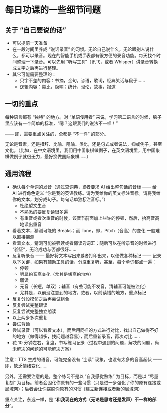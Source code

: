 # 每日功课的一些细节问题



## 关于 “自己要说的话”

* 可以提前一天准备
* 在一段时间里养成 “说话录音” 的习惯。无论自己说什么，无论跟别人说什么，都可以录音。现在的智能手机或手表都有很方便的录音功能。每天找个时间整理一下录音。可以先用 “听写工具”（讯飞，或者 Whisper）讲录音转换成文字之后再进行整理。
* 其它可能需要整理的：
  * 只字不差的内容：书摘，金句，谚语，歌词，经典笑话与段子……
  * 逻辑内容：类比，隐喻；统计，理论，故事，报道



## 一切的重点

每种语言都有 “独特” 的地方。对 “单语使用者” 来说，学习第二语言的时候，脑子里应该有一个简单的标准，“嗯？这跟我们的说法不一样！”

—— 即，需要重点关注的，全都是 “不一样” 的部分。

无论是音素，还是措辞、比喻、隐喻、类比，还是句式或者说法，抑或例子，甚至文化。（比如，在中文语境里，我们用中国象棋做例子，在英文语境里，用中国象棋做例子就很无力，最好换做国际象棋……）



## 通用流程

* 确认每个单词的发音（通过查词典，或者要求 AI 给出整句话的音标 —— 给 AI 进行角色定义 “你是我的英语教练。请为我给你的英文标注音标。请将我给你的文本，划分成句子。每句话单独标注音标。”）
  * 杜绝望文生音
  * 不熟悉的要反复读很多遍
  * 有重音或者次重音的时候，该音节前面加上些许的停顿，然后，抬高音高地读出重音
* 看着文本，猜测可能的 Breaks；而 Tone，即，Pitch（音高）的变化 一般难以直接揣测
* 看着文本，猜测可能被强读或者弱读的词汇；随后可以在听录音的时候进行 “验证”，无论成功与否都很好……
* 反复听录音 —— 最好将文本写出来或者打印出来，以便做各种标记 —— 记录以下关键，如果有辅助工具的话，分段重复听，甚至，每个单词都点一遍：
  * 停顿
  * 明显的音高变化（尤其是拔高的地方）
  * 弱读
  * 元音（长短，单双）；辅音（有些可能不发音，清辅音可能被浊化）
  * 尤其是，以前没注意到的地方，或者，以前读错的地方，重点标记
* 反复分段模仿之后再尝试组合
* 反复尝试完整跟读
* 反复尝试完整独立朗读
* 以上两步多次重复
* 尝试背诵
* 尝试录音（可以看着文本），而后用同样的方式进行对比，找出自己做得不好的地方（做得越多，找问题越容易），而后重新录音，再次对比……
* 花 10 分钟左右，复盘，书写练习记录（过程中遇到的问题，解决的问题，尚未解决的问题的可能解决方案）

注意：TTS 生成的语音，可能完全没有 “连读” 现象，也没有太多的音高起伏 —— 即，缺乏情绪变化……

另外，还需要注意的是，整个练习不是以 “自我感觉熟练” 为目标，而是以 “尽量复刻” 为目标。前者会固化你原有的一些习惯（只是进一步强化了你的原有连接或局域网）；后者会让你摆脱你原有的习惯（建立新连接或者新的局域网）

重点关注，永远一样，是 “**和我现在的方式（无论是思考还是发声）不一样的部分**”。





